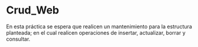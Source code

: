 # Crud_Web 



En esta práctica se espera que realicen un mantenimiento para la estructura
planteada; en el cual realicen operaciones de insertar, actualizar, borrar y consultar. 

